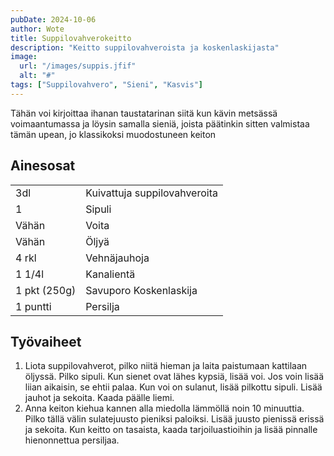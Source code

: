 ```yaml
---
pubDate: 2024-10-06
author: Wote
title: Suppilovahverokeitto
description: "Keitto suppilovahveroista ja koskenlaskijasta"
image:
  url: "/images/suppis.jfif"
  alt: "#"
tags: ["Suppilovahvero", "Sieni", "Kasvis"]
---
```


Tähän voi kirjoittaa ihanan taustatarinan siitä kun kävin metsässä voimaantumassa ja löysin samalla sieniä, joista päätinkin sitten valmistaa tämän upean, jo klassikoksi muodostuneen keiton

## Ainesosat
|||
---|---|
3dl|Kuivattuja suppilovahveroita
1|Sipuli
Vähän|Voita
Vähän|Öljyä
4 rkl|Vehnäjauhoja
1 1/4l|Kanalientä
1 pkt (250g)|Savuporo Koskenlaskija
1 puntti|Persilja

## Työvaiheet

1. Liota suppilovahverot, pilko niitä hieman ja laita paistumaan kattilaan öljyssä. Pilko sipuli. Kun sienet ovat lähes kypsiä, lisää voi. Jos voin lisää liian aikaisin, se ehtii palaa. Kun voi on sulanut, lisää pilkottu sipuli. Lisää jauhot ja sekoita. Kaada päälle liemi.
2. Anna keiton kiehua kannen alla miedolla lämmöllä noin 10 minuuttia. Pilko tällä välin sulatejuusto pieniksi paloiksi. Lisää juusto pienissä erissä ja sekoita. Kun keitto on tasaista, kaada tarjoiluastioihin ja lisää pinnalle hienonnettua persiljaa.